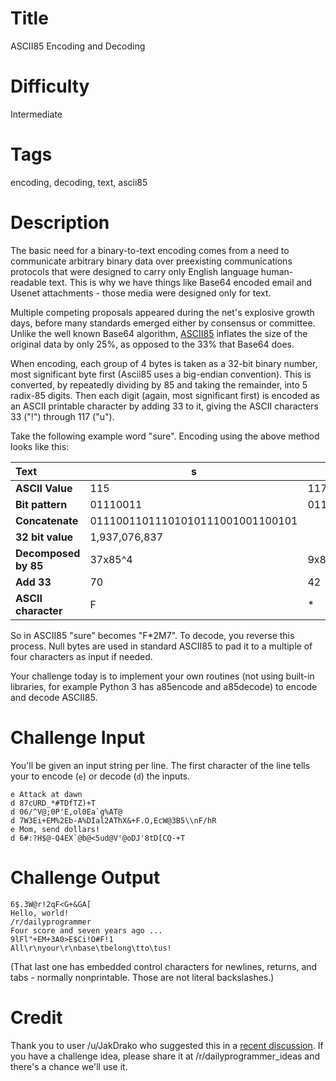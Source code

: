 # Title

ASCII85 Encoding and Decoding

# Difficulty

Intermediate

# Tags

encoding, decoding, text, ascii85

# Description

The basic need for a binary-to-text encoding comes from a need to communicate arbitrary binary data over preexisting communications protocols that were designed to carry only English language human-readable text. This is why we have things like Base64 encoded email and Usenet attachments - those media were designed only for text. 

Multiple competing proposals appeared during the net's explosive growth days, before many standards emerged either by consensus or committee. Unlike the well known Base64 algorithm, [ASCII85](https://en.wikipedia.org/wiki/Ascii85) inflates the size of the original data by only 25%, as opposed to the 33% that Base64 does. 

When encoding, each group of 4 bytes is taken as a 32-bit binary number, most significant byte first (Ascii85 uses a big-endian convention). This is converted, by repeatedly dividing by 85 and taking the remainder, into 5 radix-85 digits. Then each digit (again, most significant first) is encoded as an ASCII printable character by adding 33 to it, giving the ASCII characters 33 ("!") through 117 ("u").

Take the following example word "sure". Encoding using the above method looks like this:

| Text        | s | u | r | e |
|:------------|---|---|---|---|
| **ASCII Value** | 115 | 117 | 114 | 101 |
| **Bit pattern** | 01110011 | 01110101 | 01110010 | 01100101 |
| **Concatenate** | 01110011011101010111001001100101 | 
| **32 bit value** | 1,937,076,837 |
| **Decomposed by 85** | 37x85^4 | 9x85^3 | 17x85^2 | 44x85^1 | 22 |
| **Add 33**     | 70 | 42 | 50 | 77 | 55 |
| **ASCII character** | F | * | 2 | M | 7 |

So in ASCII85 "sure" becomes "F*2M7". To decode, you reverse this process. Null bytes are used in standard ASCII85 to pad it to a multiple of four characters as input if needed. 

Your challenge today is to implement your own routines (not using built-in libraries, for example Python 3 has a85encode and a85decode) to encode and decode ASCII85. 

# Challenge Input

You'll be given an input string per line. The first character of the line tells your to encode (`e`) or decode (`d`) the inputs. 

    e Attack at dawn
    d 87cURD_*#TDfTZ)+T
    d 06/^V@;0P'E,ol0Ea`g%AT@
    d 7W3Ei+EM%2Eb-A%DIal2AThX&+F.O,EcW@3B5\\nF/hR
    e Mom, send dollars!
    d 6#:?H$@-Q4EX`@b@<5ud@V'@oDJ'8tD[CQ-+T

# Challenge Output

    6$.3W@r!2qF<G+&GA[
    Hello, world!
    /r/dailyprogrammer
    Four score and seven years ago ...
    9lFl"+EM+3A0>E$Ci!O#F!1
    All\r\nyour\r\nbase\tbelong\tto\tus!

(That last one has embedded control characters for newlines, returns, and tabs - normally nonprintable. Those are not literal backslashes.)

# Credit

Thank you to user /u/JakDrako who suggested this in a [recent discussion](https://www.reddit.com/r/dailyprogrammer_ideas/comments/7df2dx/intermediate_base64_encodedecode/). If you have a challenge idea, please share it at /r/dailyprogrammer_ideas and there's a chance we'll use it. 
